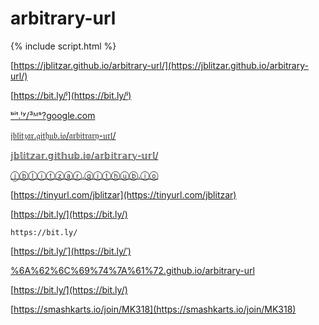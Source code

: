 # arbitrary-url

{% include script.html %}





[https://jblitzar.github.io/arbitrary-url/](https://jblitzar.github.io/arbitrary-url/)


[https://bit.ly/ʲ](https://bit.ly/ʲ)


[ᵇⁱᵗ.ˡʸ/³ᴹˢ?google.com](https://ᵇⁱᵗ.ˡʸ/³ᴹˢ?google.com)


[𝔧𝔟𝔩𝔦𝔱𝔷𝔞𝔯.𝔤𝔦𝔱𝔥𝔲𝔟.𝔦𝔬/𝔞𝔯𝔟𝔦𝔱𝔯𝔞𝔯𝔶-𝔲𝔯𝔩/](https://𝔧𝔟𝔩𝔦𝔱𝔷𝔞𝔯.𝔤𝔦𝔱𝔥𝔲𝔟.𝔦𝔬/arbitrary-url/)

[𝕛𝕓𝕝𝕚𝕥𝕫𝕒𝕣.𝕘𝕚𝕥𝕙𝕦𝕓.𝕚𝕠/𝕒𝕣𝕓𝕚𝕥𝕣𝕒𝕣𝕪-𝕦𝕣𝕝/](https://𝕛𝕓𝕝𝕚𝕥𝕫𝕒𝕣.𝕘𝕚𝕥𝕙𝕦𝕓.𝕚𝕠/arbitrary-url/)



[ⓙⓑⓛⓘⓣⓩⓐⓡ.ⓖⓘⓣⓗⓤⓑ.ⓘⓞ](https://jblitzar.github.io/arbitrary-url/)


[https://tinyurl.com/jblitzar](https://tinyurl.com/jblitzar)


[https://bit.ly/‍‍‍‍‍‍‍‍](https://bit.ly/‍‍‍‍‍‍‍‍)
```
https://bit.ly/‍‍‍‍‍‍‍‍
```


[https://bit.ly/ˈ](https://bit.ly/ˈ)

[%6A%62%6C%69%74%7A%61%72.github.io/arbitrary-url](%6A%62%6C%69%74%7A%61%72.github.io/arbitrary-url)



[https://bit.ly/̇](https://bit.ly/̇)


[https://smashkarts.io/join/MK318](https://smashkarts.io/join/MK318)
